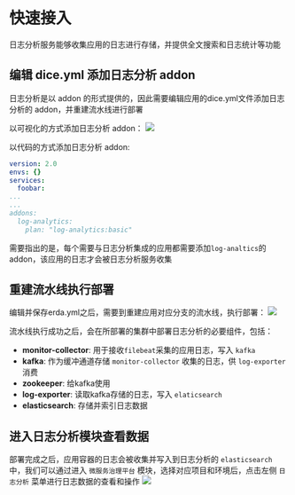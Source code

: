 # 快速接入

日志分析服务能够收集应用的日志进行存储，并提供全文搜索和日志统计等功能

## 编辑 dice.yml 添加日志分析 addon

日志分析是以 addon 的形式提供的，因此需要编辑应用的dice.yml文件添加日志分析的 addon，并重建流水线进行部署

以可视化的方式添加日志分析 addon：
![](http://terminus-paas.oss-cn-hangzhou.aliyuncs.com/paas-doc/2021/08/04/e6168bd1-b616-4ba3-918f-128647811557.png)

以代码的方式添加日志分析 addon:

```yaml
version: 2.0
envs: {}
services:
  foobar:
...
...
addons:
  log-analytics:
    plan: "log-analytics:basic"
```

需要指出的是，每个需要与日志分析集成的应用都需要添加`log-analtics`的 addon，该应用的日志才会被日志分析服务收集

## 重建流水线执行部署

编辑并保存erda.yml之后，需要到重建应用对应分支的流水线，执行部署：
![](http://terminus-paas.oss-cn-hangzhou.aliyuncs.com/paas-doc/2021/08/04/bfd2b603-ad29-48b6-b18c-db97f810d12d.png)

流水线执行成功之后，会在所部署的集群中部署日志分析的必要组件，包括：

- **monitor-collector**: 用于接收`filebeat`采集的应用日志，写入 `kafka`
- **kafka**: 作为缓冲通道存储 `monitor-collector` 收集的日志，供 `log-exporter` 消费
- **zookeeper**: 给kafka使用  
- **log-exporter**: 读取kafka存储的日志，写入 `elaticsearch`
- **elasticsearch**: 存储并索引日志数据

## 进入日志分析模块查看数据

部署完成之后，应用容器的日志会被收集并写入到日志分析的 `elasticsearch` 中，我们可以通过进入 `微服务治理平台` 模块，选择对应项目和环境后，点击左侧 `日志分析` 菜单进行日志数据的查看和操作
![](http://terminus-paas.oss-cn-hangzhou.aliyuncs.com/paas-doc/2021/08/05/cd34efff-ee81-48e1-8c73-8aad9df9bdc7.png)

